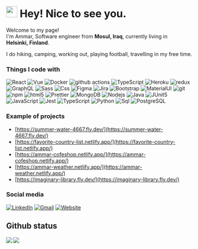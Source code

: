 <h1><img src="https://emojis.slackmojis.com/emojis/images/1531849430/4246/blob-sunglasses.gif?1531849430" width="30"/> Hey! Nice to see you.</h1>

<p>Welcome to my page! </br> I'm Ammar, Software engineer from <b>Mosul, Iraq</b>, currently living in <img src="https://cdn-icons-png.flaticon.com/512/197/197585.png" width="13"/> <b>Helsinki, Finland</b>. </p>

I do hiking, camping, working out, playing football, travelling in my free time.


<h3>Things I code with</h3>
<p>
  <img alt="React" src="https://img.shields.io/badge/-React-45b8d8?style=flat-square&logo=react&logoColor=white" />
  <img alt="Vue" src="https://img.shields.io/badge/-Vue-495057?style=flat-square&logo=vue.js&logoColor=white" />
  <img alt="Docker" src="https://img.shields.io/badge/-Docker-46a2f1?style=flat-square&logo=docker&logoColor=white" />
  <img alt="github actions" src="https://img.shields.io/badge/-Github_Actions-2088FF?style=flat-square&logo=github-actions&logoColor=white" />
  <img alt="TypeScript" src="https://img.shields.io/badge/-TypeScript-007ACC?style=flat-square&logo=typescript&logoColor=white" />
  <img alt="Heroku" src="https://img.shields.io/badge/-Heroku-430098?style=flat-square&logo=heroku&logoColor=white" />
  <img alt="redux" src="https://img.shields.io/badge/-Redux-764ABC?style=flat-square&logo=redux&logoColor=white" />
  <img alt="GraphQL" src="https://img.shields.io/badge/-GraphQL-E10098?style=flat-square&logo=graphql&logoColor=white" />
  <img alt="Sass" src="https://img.shields.io/badge/-Sass-CC6699?style=flat-square&logo=sass&logoColor=white" />
  <img alt="Css" src="https://img.shields.io/badge/-Css-blue?style=flat-square&logo=css3&logoColor=white" />
  <img alt="Figma" src="https://img.shields.io/badge/-figma-1b263b?style=flat-square&logo=css3&logoColor=white" />
  <img alt="Jira" src="https://img.shields.io/badge/-Jira-1b263b?style=flat-square&logo=jira&logoColor=white" />
  <img alt="Bootstrap" src="https://img.shields.io/badge/-Bootstrap-8338ec?style=flat-square&logo=bootstrap&logoColor=white" />
  <img alt="MaterialUI" src="https://img.shields.io/badge/-MaterialUI-e9ecef?style=flat-square&logo=materialui&logoColor=white" />
  <img alt="git" src="https://img.shields.io/badge/-Git-F05032?style=flat-square&logo=git&logoColor=white" />
  <img alt="npm" src="https://img.shields.io/badge/-NPM-CB3837?style=flat-square&logo=npm&logoColor=white" />
  <img alt="html5" src="https://img.shields.io/badge/-HTML5-E34F26?style=flat-square&logo=html5&logoColor=white" />
  <img alt="Prettier" src="https://img.shields.io/badge/-Prettier-F7B93E?style=flat-square&logo=prettier&logoColor=white" />
  <img alt="MongoDB" src="https://img.shields.io/badge/-MongoDB-13aa52?style=flat-square&logo=mongodb&logoColor=white" />
  <img alt="Nodejs" src="https://img.shields.io/badge/-Nodejs-43853d?style=flat-square&logo=Node.js&logoColor=white" />
  <img alt="Java" src="https://img.shields.io/badge/-Java-blue?style=flat-square&logo=java&logoColor=white" />
  <img alt="JUnit5" src="https://img.shields.io/badge/-JUnit5-1b263b?style=flat-square&logo=junit5&logoColor=white" />
  <img alt="JavaScript" src="https://img.shields.io/badge/-Javascript-blue?logo=javascript&logoColor=white&style=flat-square" />
  <img alt="Jest" src="https://img.shields.io/badge/-Jest-CC6699?style=flat-square&logo=jest&logoColor=white" />
  <img alt="TypeScript" src="https://img.shields.io/badge/-Typescript-blue?logo=typescript&logoColor=white&style=flat-square" />
  <img alt="Python" src="https://img.shields.io/badge/-Python-yellow?logo=python&logoColor=white&style=flat-square" />
  <img alt="Sql" src="https://img.shields.io/badge/-MySQL-46a2f1?logo=mysql&logoColor=white&style=flat-square" />
  <img alt="PostgreSQL" src="https://img.shields.io/badge/-PostgreSQL-blue?logo=postgresql&logoColor=white&style=flat-square" />
</p>





### Example of projects
- [https://summer-water-4667.fly.dev/](https://summer-water-4667.fly.dev/)
- [https://favorite-country-list.netlify.app/](https://favorite-country-list.netlify.app/)
- [https://ammar-cofeshop.netlify.app/](https://ammar-cofeshop.netlify.app/)
- [https://ammar-weather.netlify.app/](https://ammar-weather.netlify.app/)
- [https://imaginary-library.fly.dev/](https://imaginary-library.fly.dev/)

### Social media
[![LinkedIn](https://img.shields.io/badge/LinkedIn-blue?style=for-the-badge&logo=linkedin)](https://fi.linkedin.com/in/ammar-daham/)
[![Gmail](https://img.shields.io/badge/Gmail-D14836?style=for-the-badge&logo=gmail&logoColor=white)](mailto:aljewaryammar@gmail.com)
[![Website](https://img.shields.io/badge/website-000000?style=for-the-badge&logo=About.me&logoColor=white)](http://ammardaham.netlify.app/)


## Github status
<img align="left" src="https://github-readme-stats.vercel.app/api?username=ammar-daham&show_icons=true&hide_border=true" />
<img src="https://github-readme-stats.vercel.app/api/top-langs/?username=ammar-daham&langs_count=5&hide=css,scss,html&hide_border=true" algin="center" />


